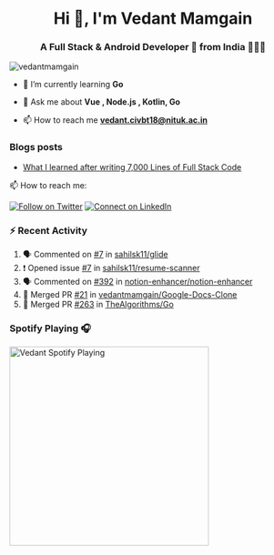 <h1 align="center">Hi 👋, I'm Vedant Mamgain</h1>
<h3 align="center">A Full Stack & Android Developer 🚀 from India 👨🏽‍💻</h3>

<p align="left"> <img src="https://komarev.com/ghpvc/?username=vedantmamgain" alt="vedantmamgain" /> </p>

- 🌱 I’m currently learning **Go**

- 💬 Ask me about **Vue , Node.js , Kotlin, Go**

- 📫 How to reach me **vedant.civbt18@nituk.ac.in**

### Blogs posts

<!-- BLOG-POST-LIST:START -->
- [What I learned after writing 7,000 Lines of Full Stack Code](https://medium.com/@mamgainvedant/what-i-learned-after-writing-7-000-lines-of-full-stack-code-7f69cc0b1ea?source=rss-e9acd2ca6911------2)
<!-- BLOG-POST-LIST:END -->

📫 How to reach me:

[![Follow on Twitter](https://img.shields.io/badge/--twitter?label=Twitter&logo=Twitter&style=social)](https://twitter.com/mamgainvedant) [![Connect on LinkedIn](https://img.shields.io/badge/--linkedin?label=LinkedIn&logo=LinkedIn&style=social)](https://linkedin.com/in/vedant-mamgain)

### :zap: Recent Activity

<!--START_SECTION:activity-->

1. 🗣 Commented on [#7](https://github.com/sahilsk11/glide/issues/7) in [sahilsk11/glide](https://github.com/sahilsk11/glide)
2. ❗️ Opened issue [#7](https://github.com/sahilsk11/resume-scanner/issues/7) in [sahilsk11/resume-scanner](https://github.com/sahilsk11/resume-scanner)
3. 🗣 Commented on [#392](https://github.com/notion-enhancer/notion-enhancer/issues/392) in [notion-enhancer/notion-enhancer](https://github.com/notion-enhancer/notion-enhancer)
4. 🎉 Merged PR [#21](https://github.com/vedantmamgain/Google-Docs-Clone/pull/21) in [vedantmamgain/Google-Docs-Clone](https://github.com/vedantmamgain/Google-Docs-Clone)
5. 🎉 Merged PR [#263](https://github.com/TheAlgorithms/Go/pull/263) in [TheAlgorithms/Go](https://github.com/TheAlgorithms/Go)
<!--END_SECTION:activity-->

### Spotify Playing 🎧

[<img src="https://novatorem-d0fbsrhp9.vercel.app/api/spotify.py" alt="Vedant Spotify Playing" width="350" />](https://open.spotify.com/user/s4c42w22yq0zx3034etx8bkiw)
